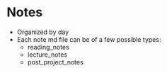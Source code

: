 # Notes
- Organized by day
- Each note md file can be of a few possible types:
  - reading_notes
  - lecture_notes
  - post_project_notes

